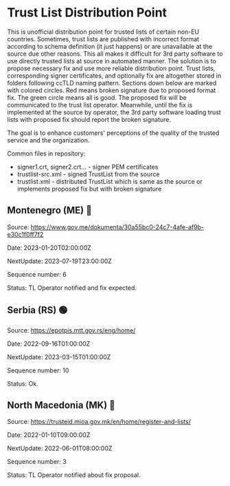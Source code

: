 # Trust List Distribution Point

This is unofficial distribution point for trusted lists of certain non-EU countries. Sometimes, trust lists are published with incorrect format according to schema definition (it just happens) or are unavailable at the source due other reasons. This all makes it difficult for 3rd party software to use directly trusted lists at source in automated manner. The solution is to propose necessary fix and use more reliable distribution point. Trust lists, corresponding signer certificates, and optionally fix are altogether stored in folders following ccTLD naming pattern. Sections down below are marked with colored circles. Red means broken signature due to proposed format fix. The green circle means all is good. The proposed fix will be communicated to the trust list operator. Meanwhile, until the fix is implemented at the source by operator, the 3rd party software loading trust lists with proposed fix should report the broken signature. 

The goal is to enhance customers' perceptions of the quality of the trusted service and the organization.

 
Common files in repository:

- signer1.crt, signer2.crt... - signer PEM certificates
- trustlist-src.xml - signed TrustList from the source
- trustlist.xml - distributed TrustList which is same as the source or implements proposed fix but with broken signature


## Montenegro (ME) &#x1F534;

Source: https://www.gov.me/dokumenta/30a55bc0-24c7-4afe-af9b-e30c1f0ff7f2

Date: 2023-01-20T02:00:00Z

NextUpdate: 2023-07-19T23:00:00Z

Sequence number: 6

Status: TL Operator notified and fix expected.



## Serbia (RS) &#x1F7E2;

Source: https://epotpis.mtt.gov.rs/eng/home/ 

Date: 2022-09-16T01:00:00Z

NextUpdate: 2023-03-15T01:00:00Z

Sequence number: 10

Status: Ok.



## North Macedonia (MK) &#x1F534;

Source: https://trusteid.mioa.gov.mk/en/home/register-and-lists/

Date: 2022-01-10T09:00:00Z

NextUpdate: 2022-06-01T08:00:00Z

Sequence number: 3

Status: TL Operator notified about fix proposal.

